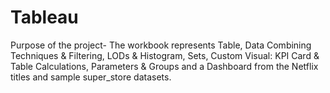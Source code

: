 # Tableau

Purpose of the project- The workbook represents Table, Data Combining Techniques & Filtering, LODs & Histogram, Sets, Custom Visual: KPI Card & Table Calculations, Parameters & Groups and a Dashboard from the Netflix titles and sample super_store datasets. 
